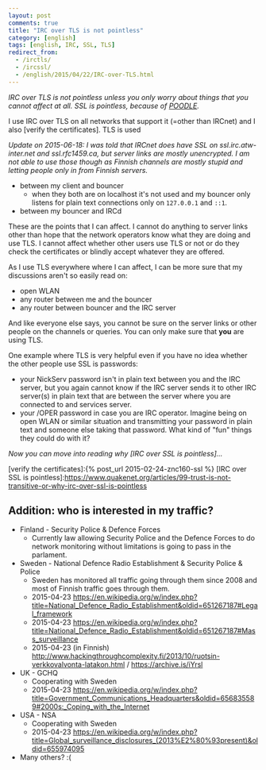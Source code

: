 ```yaml
---
layout: post
comments: true
title: "IRC over TLS is not pointless"
category: [english]
tags: [english, IRC, SSL, TLS]
redirect_from:
  - /irctls/
  - /ircssl/
  - /english/2015/04/22/IRC-over-TLS.html
---
```


*IRC over TLS is not pointless unless you only worry about things that you
cannot affect at all. SSL is pointless, because of [POODLE].*

I use IRC over TLS on all networks that support it (=other than IRCnet)
and I also [verify the certificates]. TLS is used

*Update on 2015-06-18: I was told that IRCnet does have SSL on
ssl.irc.atw-inter.net and ssl.rfc1459.ca, but server links are mostly
unencrypted. I am not able to use those though as Finnish channels are
mostly stupid and letting people only in from Finnish servers.*

* between my client and bouncer
    * when they both are on localhost it's not used and my bouncer only
      listens for plain text connections only on `127.0.0.1` and `::1`.
* between my bouncer and IRCd

These are the points that I can affect. I cannot do anything to server
links other than hope that the network operators know what they are doing
and use TLS. I cannot affect whether other users use TLS or not or do they
check the certificates or blindly accept whatever they are offered.

As I use TLS everywhere where I can affect, I can be more sure that
my discussions aren't so easily read on:

* open WLAN
* any router between me and the bouncer
* any router between bouncer and the IRC server

And like everyone else says, you cannot be sure on the server links
or other people on the channels or queries. You can only make sure that
**you** are using TLS.

One example where TLS is very helpful even if you have no idea whether
the other people use SSL is passwords:

* your NickServ password isn't in plain text between you and the IRC
  server, but you again cannot know if the IRC server sends it to other
  IRC server(s) in plain text that are between the server where you are
  connected to and services server.
* your /OPER password in case you are IRC operator. Imagine being on
  open WLAN or similar situation and transmitting your password in
  plain text and someone else taking that password. What kind of "fun"
  things they could do with it?

*Now you can move into reading why [IRC over SSL is pointless]...*

[POODLE]:https://en.wikipedia.org/wiki/POODLE
[verify the certificates]:{% post_url 2015-02-24-znc160-ssl %}
[IRC over SSL is pointless]:https://www.quakenet.org/articles/99-trust-is-not-transitive-or-why-irc-over-ssl-is-pointless

## Addition: who is interested in my traffic?

* Finland - Security Police & Defence Forces
    * Currently law allowing Security Police and the Defence Forces to do
      network monitoring without limitations is going to pass in the
      parlament.
* Sweden - National Defence Radio Establishment & Security Police & Police
    * Sweden has monitored all traffic going through them since 2008
      and most of Finnish traffic goes through them.
    * 2015-04-23 https://en.wikipedia.org/w/index.php?title=National_Defence_Radio_Establishment&oldid=651267187#Legal_framework
    * 2015-04-23 https://en.wikipedia.org/w/index.php?title=National_Defence_Radio_Establishment&oldid=651267187#Mass_surveillance
    * 2015-04-23 (in Finnish) http://www.hackingthroughcomplexity.fi/2013/10/ruotsin-verkkovalvonta-latakon.html / https://archive.is/iYrsl
* UK - GCHQ
    * Cooperating with Sweden
    * 2015-04-23 https://en.wikipedia.org/w/index.php?title=Government_Communications_Headquarters&oldid=656835589#2000s:_Coping_with_the_Internet
* USA - NSA
    * Cooperating with Sweden
    * 2015-04-23 https://en.wikipedia.org/w/index.php?title=Global_surveillance_disclosures_(2013%E2%80%93present)&oldid=655974095
* Many others? :(
